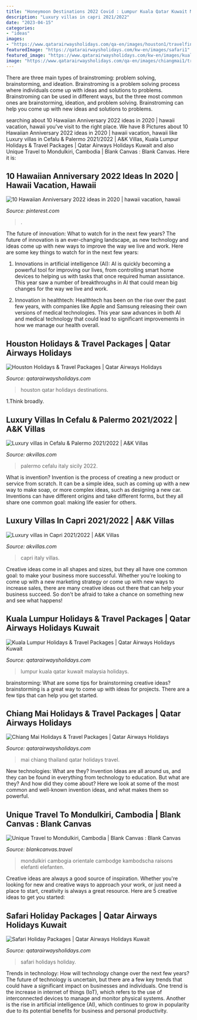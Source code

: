 ```yaml
---
title: "Honeymoon Destinations 2022 Covid : Lumpur Kuala Qatar Kuwait Malaysia Holidays"
description: "Luxury villas in capri 2021/2022"
date: "2023-04-15"
categories:
- "ideas"
images:
- "https://www.qatarairwaysholidays.com/qa-en/images/houston1/travelfinderss"
featuredImage: "https://qatarairwaysholidays.com/kw-en/images/safari1"
featured_image: "https://www.qatarairwaysholidays.com/kw-en/images/kualalumpur2/travelfinderss"
image: "https://www.qatarairwaysholidays.com/qa-en/images/chiangmai1/travelfinderss"
---
```



There are three main types of brainstroming: problem solving, brainstorming, and ideation.
Brainstroming is a problem solving process where individuals come up with ideas and solutions to problems. Brainstroming can be used in different ways, but the three most common ones are brainstorming, ideation, and problem solving. Brainstroming can help you come up with new ideas and solutions to problems.

	

		
searching about 10 Hawaiian Anniversary 2022 ideas in 2020 | hawaii vacation, hawaii you've visit to the right place. We have 8 Pictures about 10 Hawaiian Anniversary 2022 ideas in 2020 | hawaii vacation, hawaii like Luxury villas in Cefalu &amp; Palermo 2021/2022 | A&amp;K Villas, Kuala Lumpur Holidays &amp; Travel Packages | Qatar Airways Holidays Kuwait and also Unique Travel to Mondulkiri, Cambodia | Blank Canvas : Blank Canvas. Here it is:
		
    
## 10 Hawaiian Anniversary 2022 Ideas In 2020 | Hawaii Vacation, Hawaii

<img loading=lazy src="https://i.pinimg.com/474x/89/39/ff/8939ffb0280cd043451c3f9a07d77a03.jpg" onerror="this.onerror=null;this.src='https://tse3.mm.bing.net/th?id=OIP.2WZGo6akvDPRuMM50r1FZAAAAA&amp;pid=15.1';" alt="10 Hawaiian Anniversary 2022 ideas in 2020 | hawaii vacation, hawaii">

_Source: pinterest.com_

>. 

	

The future of innovation: What to watch for in the next few years?
The future of innovation is an ever-changing landscape, as new technology and ideas come up with new ways to improve the way we live and work. Here are some key things to watch for in the next few years: 
1. Innovations in artificial intelligence (AI): AI is quickly becoming a powerful tool for improving our lives, from controlling smart home devices to helping us with tasks that once required human assistance. This year saw a number of breakthroughs in AI that could mean big changes for the way we live and work. 

2. Innovation in healthtech: Healthtech has been on the rise over the past few years, with companies like Apple and Samsung releasing their own versions of medical technologies. This year saw advances in both AI and medical technology that could lead to significant improvements in how we manage our health overall. 


    
## Houston Holidays &amp; Travel Packages | Qatar Airways Holidays

<img loading=lazy src="https://www.qatarairwaysholidays.com/qa-en/images/houston1/travelfinderss" onerror="this.onerror=null;this.src='https://tse1.mm.bing.net/th?id=OIP.a2vp9WM2s7jwFKcE5BZoYgHaDt&amp;pid=15.1';" alt="Houston Holidays &amp; Travel Packages | Qatar Airways Holidays">

_Source: qatarairwaysholidays.com_

>houston qatar holidays destinations. 

	

1.Think broadly.

    
## Luxury Villas In Cefalu &amp; Palermo 2021/2022 | A&amp;K Villas

<img loading=lazy src="https://www.akvillas.com/-/media/akvillas/page-header-images/destinations/italy/sicily/cefalu-and-palermo/italy-sicily_0003_italy-sicily-cefalu-shutterstock_577664548.jpg?la=en&amp;hash=2F46EB7CA4F0AE68316969AB4B09520315A80511" onerror="this.onerror=null;this.src='https://tse2.mm.bing.net/th?id=OIP.agyTPYeprSis1mo-f4Bs_gHaEK&amp;pid=15.1';" alt="Luxury villas in Cefalu &amp; Palermo 2021/2022 | A&amp;K Villas">

_Source: akvillas.com_

>palermo cefalu italy sicily 2022. 

	

What is invention?
Invention is the process of creating a new product or service from scratch. It can be a simple idea, such as coming up with a new way to make soap, or more complex ideas, such as designing a new car. Inventions can have different origins and take different forms, but they all share one common goal: making life easier for others.

    
## Luxury Villas In Capri 2021/2022 | A&amp;K Villas

<img loading=lazy src="https://www.akvillas.com/-/media/akvillas/page-header-images/destinations/italy/amalfi-coast/capri/italy-amalficoast_0003_italy-capri-shutterstock_325695344.jpg?la=en&amp;hash=529D81DEEC1B9A97131A18DF5A14563AA7805E27" onerror="this.onerror=null;this.src='https://tse4.mm.bing.net/th?id=OIP.nghIZ7_uyLJfTWn7nZAXLAHaEK&amp;pid=15.1';" alt="Luxury villas in Capri 2021/2022 | A&amp;K Villas">

_Source: akvillas.com_

>capri italy villas. 

	

Creative ideas come in all shapes and sizes, but they all have one common goal: to make your business more successful. Whether you're looking to come up with a new marketing strategy or come up with new ways to increase sales, there are many creative ideas out there that can help your business succeed. So don't be afraid to take a chance on something new and see what happens!

    
## Kuala Lumpur Holidays &amp; Travel Packages | Qatar Airways Holidays Kuwait

<img loading=lazy src="https://www.qatarairwaysholidays.com/kw-en/images/kualalumpur2/travelfinderss" onerror="this.onerror=null;this.src='https://tse1.mm.bing.net/th?id=OIP.OD-NNZGlGZnmwwQAjsQ4xAHaDt&amp;pid=15.1';" alt="Kuala Lumpur Holidays &amp; Travel Packages | Qatar Airways Holidays Kuwait">

_Source: qatarairwaysholidays.com_

>lumpur kuala qatar kuwait malaysia holidays. 

	

brainstorming: What are some tips for brainstorming creative ideas?
brainstorming is a great way to come up with ideas for projects. There are a few tips that can help you get started.

    
## Chiang Mai Holidays &amp; Travel Packages | Qatar Airways Holidays

<img loading=lazy src="https://www.qatarairwaysholidays.com/qa-en/images/chiangmai1/travelfinderss" onerror="this.onerror=null;this.src='https://tse4.mm.bing.net/th?id=OIP.0uLAOEDtutkYrOlZshFexgHaDt&amp;pid=15.1';" alt="Chiang Mai Holidays &amp; Travel Packages | Qatar Airways Holidays">

_Source: qatarairwaysholidays.com_

>mai chiang thailand qatar holidays travel. 

	

New technologies: What are they?
Invention Ideas are all around us, and they can be found in everything from technology to education. But what are they? And how did they come about? Here we look at some of the most common and well-known invention ideas, and what makes them so powerful.

    
## Unique Travel To Mondulkiri, Cambodia | Blank Canvas : Blank Canvas

<img loading=lazy src="https://blankcanvas.travel/wp-content/uploads/2018/08/shutterstock_740355163-1920x1080.jpg" onerror="this.onerror=null;this.src='https://tse1.mm.bing.net/th?id=OIP.EIRmJnz5OIINWqWBzb-cMwHaEK&amp;pid=15.1';" alt="Unique Travel to Mondulkiri, Cambodia | Blank Canvas : Blank Canvas">

_Source: blankcanvas.travel_

>mondulkiri cambogia orientale cambodge kambodscha raisons elefanti elefanten. 

	

Creative ideas are always a good source of inspiration. Whether you're looking for new and creative ways to approach your work, or just need a place to start, creativity is always a great resource. Here are 5 creative ideas to get you started: 

    
## Safari Holiday Packages | Qatar Airways Holidays Kuwait

<img loading=lazy src="https://qatarairwaysholidays.com/kw-en/images/safari1" onerror="this.onerror=null;this.src='https://tse4.mm.bing.net/th?id=OIP.bWiIHeILB7yRl1zEFH599gHaDt&amp;pid=15.1';" alt="Safari Holiday Packages | Qatar Airways Holidays Kuwait">

_Source: qatarairwaysholidays.com_

>safari holidays holiday. 

	

Trends in technology: How will technology change over the next few years?
The future of technology is uncertain, but there are a few key trends that could have a significant impact on businesses and individuals. One trend is the increase in internet of things (IoT), which refers to the use of interconnected devices to manage and monitor physical systems. Another is the rise in artificial intelligence (AI), which continues to grow in popularity due to its potential benefits for business and personal productivity.

